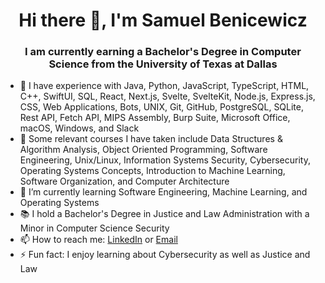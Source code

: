 <h1 align="center">Hi there 👋, I'm Samuel Benicewicz</h1>
<h3 align="center">I am currently earning a Bachelor's Degree in Computer Science from the University of Texas at Dallas</h3>

- 🔭 I have experience with Java, Python, JavaScript, TypeScript, HTML, C++, SwiftUI, SQL, React, Next.js, Svelte, SvelteKit, Node.js, Express.js, CSS, Web Applications, Bots, UNIX, Git, GitHub, PostgreSQL, SQLite, Rest API, Fetch API, MIPS Assembly, Burp Suite, Microsoft Office, macOS, Windows, and Slack
- 📖 Some relevant courses I have taken include Data Structures & Algorithm Analysis, Object Oriented Programming, Software Engineering, Unix/Linux, Information Systems Security, Cybersecurity, Operating Systems Concepts, Introduction to Machine Learning, Software Organization, and Computer Architecture
- 🌱 I’m currently learning Software Engineering, Machine Learning, and Operating Systems
- 📚 I hold a Bachelor's Degree in Justice and Law Administration with a Minor in Computer Science Security
- 📫 How to reach me: <a href="https://www.linkedin.com/in/samuel-benicewicz/">LinkedIn</a> or <a href="mailto:sambenicewicz@yahoo.com">Email</a>
- ⚡ Fun fact: I enjoy learning about Cybersecurity as well as Justice and Law
